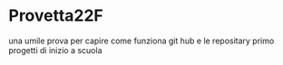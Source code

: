 # Provetta22F
una umile prova per capire come funziona git hub e le repositary
primo progetti di inizio a scuola
